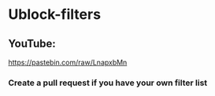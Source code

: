 # Ublock-filters
## YouTube:
https://pastebin.com/raw/LnapxbMn

### Create a pull request if you have your own filter list
